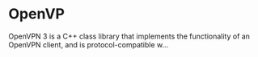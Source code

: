# OpenVP
OpenVPN 3 is a C++ class library that implements the functionality of an OpenVPN client, and is protocol-compatible w…
